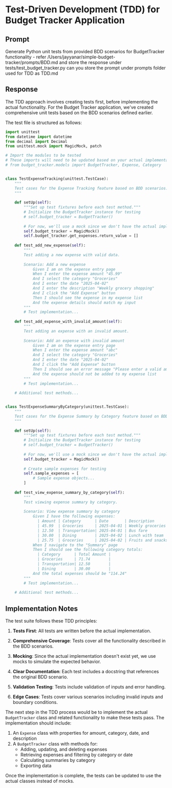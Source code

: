 # Test-Driven Development (TDD) for Budget Tracker Application

## Prompt

Generate Python unit tests from provided BDD scenarios for BudgetTracker functionality - refer /Users/jayyanar/simple-budget-tracker/prompts/BDD.md and store the response under tests/test_budget_tracker.py
can you store the prompt under prompts folder used for TDD as TDD.md

## Response

The TDD approach involves creating tests first, before implementing the actual functionality. For the Budget Tracker application, we've created comprehensive unit tests based on the BDD scenarios defined earlier.

The test file is structured as follows:

```python
import unittest
from datetime import datetime
from decimal import Decimal
from unittest.mock import MagicMock, patch

# Import the modules to be tested
# These imports will need to be updated based on your actual implementation
# from budget_tracker.models import BudgetTracker, Expense, Category


class TestExpenseTracking(unittest.TestCase):
    """
    Test cases for the Expense Tracking feature based on BDD scenarios.
    """
    
    def setUp(self):
        """Set up test fixtures before each test method."""
        # Initialize the BudgetTracker instance for testing
        # self.budget_tracker = BudgetTracker()
        
        # For now, we'll use a mock since we don't have the actual implementation
        self.budget_tracker = MagicMock()
        self.budget_tracker.get_expenses.return_value = []
    
    def test_add_new_expense(self):
        """
        Test adding a new expense with valid data.
        
        Scenario: Add a new expense
            Given I am on the expense entry page
            When I enter the expense amount "45.99"
            And I select the category "Groceries"
            And I enter the date "2025-04-02"
            And I enter the description "Weekly grocery shopping"
            And I click the "Add Expense" button
            Then I should see the expense in my expense list
            And the expense details should match my input
        """
        # Test implementation...
    
    def test_add_expense_with_invalid_amount(self):
        """
        Test adding an expense with an invalid amount.
        
        Scenario: Add an expense with invalid amount
            Given I am on the expense entry page
            When I enter the expense amount "abc"
            And I select the category "Groceries"
            And I enter the date "2025-04-02"
            And I click the "Add Expense" button
            Then I should see an error message "Please enter a valid amount"
            And the expense should not be added to my expense list
        """
        # Test implementation...
    
    # Additional test methods...


class TestExpenseSummaryByCategory(unittest.TestCase):
    """
    Test cases for the Expense Summary by Category feature based on BDD scenarios.
    """
    
    def setUp(self):
        """Set up test fixtures before each test method."""
        # Initialize the BudgetTracker instance for testing
        # self.budget_tracker = BudgetTracker()
        
        # For now, we'll use a mock since we don't have the actual implementation
        self.budget_tracker = MagicMock()
        
        # Create sample expenses for testing
        self.sample_expenses = [
            # Sample expense objects...
        ]
    
    def test_view_expense_summary_by_category(self):
        """
        Test viewing expense summary by category.
        
        Scenario: View expense summary by category
            Given I have the following expenses:
              | Amount | Category      | Date       | Description      |
              | 45.99  | Groceries     | 2025-04-01 | Weekly groceries |
              | 12.50  | Transportation| 2025-04-01 | Bus fare         |
              | 30.00  | Dining        | 2025-04-02 | Lunch with team  |
              | 25.75  | Groceries     | 2025-04-02 | Fruits and snacks|
            When I navigate to the "Summary" page
            Then I should see the following category totals:
              | Category      | Total Amount |
              | Groceries     | 71.74        |
              | Transportation| 12.50        |
              | Dining        | 30.00        |
            And the total expenses should be "114.24"
        """
        # Test implementation...
    
    # Additional test methods...
```

## Implementation Notes

The test suite follows these TDD principles:

1. **Tests First**: All tests are written before the actual implementation.

2. **Comprehensive Coverage**: Tests cover all the functionality described in the BDD scenarios.

3. **Mocking**: Since the actual implementation doesn't exist yet, we use mocks to simulate the expected behavior.

4. **Clear Documentation**: Each test includes a docstring that references the original BDD scenario.

5. **Validation Testing**: Tests include validation of inputs and error handling.

6. **Edge Cases**: Tests cover various scenarios including invalid inputs and boundary conditions.

The next step in the TDD process would be to implement the actual `BudgetTracker` class and related functionality to make these tests pass. The implementation should include:

1. An `Expense` class with properties for amount, category, date, and description
2. A `BudgetTracker` class with methods for:
   - Adding, updating, and deleting expenses
   - Retrieving expenses and filtering by category or date
   - Calculating summaries by category
   - Exporting data

Once the implementation is complete, the tests can be updated to use the actual classes instead of mocks.
